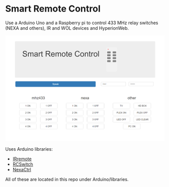 Smart Remote Control
====================

Use a Arduino Uno and a Raspberry pi to control 433 MHz relay switches (NEXA and others), IR and WOL devices and HyperionWeb.

![page](/preview/preview.png)

Uses Arduino libraries:
* [IRremote](https://github.com/tdicola/Arduino_IRremote)
* [RCSwitch](https://github.com/sui77/rc-switch)
* [NexaCtrl](https://github.com/calle-gunnarsson/NexaCtrl)

All of these are located in this repo under Arduino/libraries.